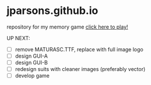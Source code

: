 # jparsons.github.io
repository for my memory game
[click here to play!](jordanparsons9925.github.io)

UP NEXT:

- [ ] remove MATURASC.TTF, replace with full image logo
- [ ] design GUI-A
- [ ] design GUI-B
- [ ] redesign suits with cleaner images (preferably vector)
- [ ] develop game
